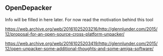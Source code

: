 OpenDepacker
-------------

Info will be filled in here later. For now read the motivation behind this tool

https://web.archive.org/web/20161025203216/http://glennlunder.com/2015/12/proposal-for-an-open-source-cross-platform-unpacker/

https://web.archive.org/web/20161025203419/http://glennlunder.com/2015/12/open-unpacker-some-additional-thoughts-and-some-amiga-software/



